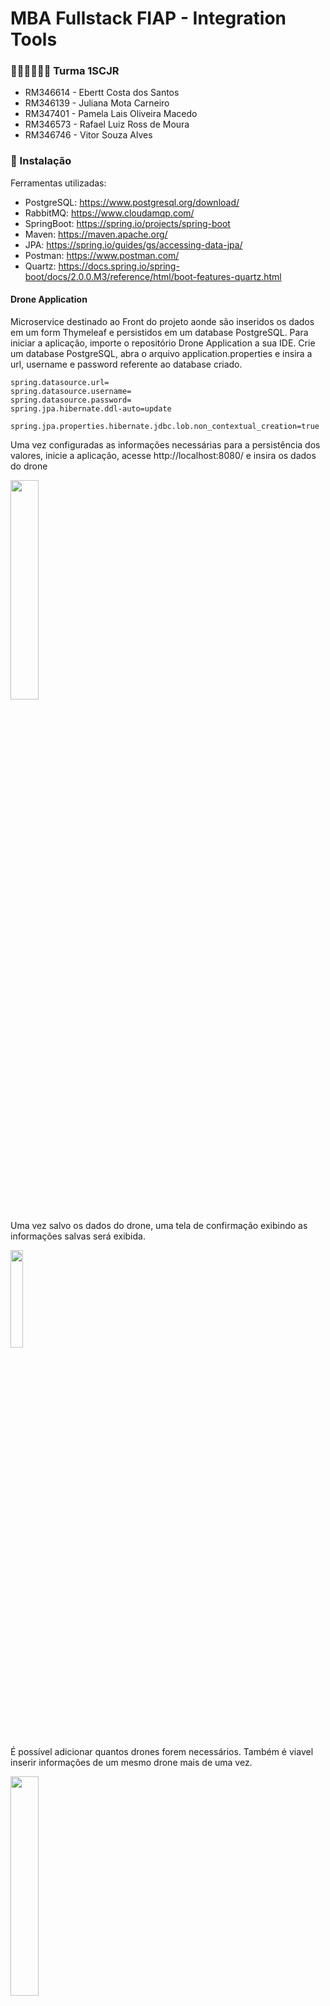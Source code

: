 # MBA Fullstack FIAP -  Integration Tools 

### 👩🏻‍🎓👨🏻‍🎓 Turma 1SCJR

+ RM346614 - Ebertt Costa dos Santos 
+ RM346139 - Juliana Mota Carneiro 
+ RM347401 - Pamela Lais Oliveira Macedo 
+ RM346573 - Rafael Luiz Ross de Moura 
+ RM346746 - Vitor Souza Alves 

### 🔧 Instalação
Ferramentas utilizadas:
+ PostgreSQL: https://www.postgresql.org/download/
+ RabbitMQ: https://www.cloudamqp.com/
+ SpringBoot: https://spring.io/projects/spring-boot
+ Maven: https://maven.apache.org/
+ JPA: https://spring.io/guides/gs/accessing-data-jpa/
+ Postman: https://www.postman.com/
+ Quartz: https://docs.spring.io/spring-boot/docs/2.0.0.M3/reference/html/boot-features-quartz.html

#### Drone Application
Microservice destinado ao Front do projeto aonde são inseridos os dados em um form Thymeleaf e persistidos em um database PostgreSQL.
Para iniciar a aplicação, importe o repositório Drone Application a sua IDE. Crie um database PostgreSQL, abra o arquivo application.properties
e insira a url, username e password referente ao database criado. 
```
spring.datasource.url=
spring.datasource.username=
spring.datasource.password=
spring.jpa.hibernate.ddl-auto=update

spring.jpa.properties.hibernate.jdbc.lob.non_contextual_creation=true
```

Uma vez configuradas as informações necessárias para a persistência dos valores, inicie a aplicação, acesse http://localhost:8080/ e insira os dados do drone

<img src="https://user-images.githubusercontent.com/114959652/205184917-8009041b-0cd4-4f08-a571-bfdedd64debf.png"  width="30%" height="30%">

Uma vez salvo os dados do drone, uma tela de confirmação exibindo as informações salvas será exibida.

<img src="https://user-images.githubusercontent.com/114959652/205185029-f4543815-f539-434f-bcc2-0b95d08df60d.png"  width="20%" height="20%">

É possível adicionar quantos drones forem necessários. Também é viavel inserir informações de um mesmo drone mais de uma vez.

<img src="https://user-images.githubusercontent.com/114959652/205185629-37967e1f-1fbb-44af-a78a-b5f0370cfcd0.png"  width="30%" height="30%">

#### Drone Producer
Microservice destinado ao Consumo dos dados inseridos no front, Job Scheduler e envio para a fila do RabbitMQ.
Crie uma nova instancia RabbitMQ. Insira a o url/password no campo addresses, e nomeie a fila no campo fiap.   
```
spring:
  rabbitmq:
    addresses: 
    
queue:
  fiap: 
  
server:
  port: 8081
uri: http://localhost:8080/externalAccess
```
Configure os valores desejados para o Scheduler
Acesse br.fiap.integrations.droneproducer.services.PlayerService e insira os valores desejados para a configuração do scheduler:
+ setTotalFireCount: Quantidade de vezes que o job será executado. Para rodar para sempre, envie o valor -1.
+ serRemainingFireCount: Quantidade de vezes restantes para executar o job.
+ setRepeatIntervalMs: Intervalo de tempo entre cada repetição.
+ setInitialOffsetMs: Período de espera entre o play e a primeira repetição do job.

```
public void runTimer() {
        final TimeDetails info = new TimeDetails();
        info.setTotalFireCount(6);
        info.setRemainingFireCount(info.getTotalFireCount());
        info.setRepeatIntervalMs(10000);
        info.setInitialOffsetMs(1000);
        info.setCallbackData("My callback data");

        scheduler.schedule( ScheduledJob.class, info);
    }
```

A lista de comando que deve ser executada dentro de cada iteração do scheduled job consta dentro de br.fiap.integrations.droneproducer.entities.ScheduledJob. Neste ponto solicitamos a leitura dos dados do microservice DroneApplication através de um Get Request (uri descrita no arquivo properties) de acordo com as repetições e periodo de tempo configurados anteriormente, assim como o envio para a fila do RabbitMQ: 

```
     @Override
    public void execute(JobExecutionContext context) {
        JobDataMap jobDataMap = context.getJobDetail().getJobDataMap();
        TimeDetails info = (TimeDetails) jobDataMap.get( ScheduledJob.class.getSimpleName());
        sender.send( getDroneData());
        LOG.info("Remaining fire count is '{}'", info.getRemainingFireCount());
    }
    
        public String getDroneData(){
        RestTemplate restTemplate = new RestTemplate();
        String result = restTemplate.getForObject(uri, String.class);
        return result;
    }
    
```
Para disparar o início das repetições, inicialize o microservice e através do Postman envie um POST REQUEST - HTTP://localhost:8081/api/controller/main implementado no JobController:

```
package br.fiap.integrations.droneproducer.controller;

...

@RestController
@RequestMapping("/api/controller")
public class JobController {
...
    @PostMapping("/main")
    public void runMain(){
        service.runTimer();
    }
...
}
```

#### Drone Consumer
